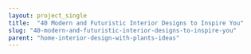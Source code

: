 ```yaml
---
layout: project_single
title:  "40 Modern and Futuristic Interior Designs to Inspire You"
slug: "40-modern-and-futuristic-interior-designs-to-inspire-you"
parent: "home-interior-design-with-plants-ideas"
---
```

 